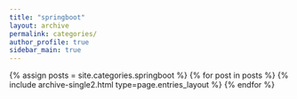 ```yaml
---
title: "springboot"
layout: archive
permalink: categories/
author_profile: true
sidebar_main: true
---
```


{% assign posts = site.categories.springboot %}
{% for post in posts %} {% include archive-single2.html type=page.entries_layout %} {% endfor %}